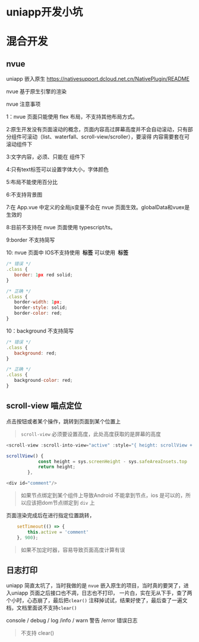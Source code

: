 # uniapp开发小坑


# 混合开发 
##  nvue
uniapp 嵌入原生
https://nativesupport.dcloud.net.cn/NativePlugin/README 

nvue 基于原生引擎的渲染

 nvue 注意事项

 1：nvue 页面只能使用 flex 布局，不支持其他布局方式。

 2:原生开发没有页面滚动的概念，页面内容高过屏幕高度并不会自动滚动，只有部分组件可滚动（list、waterfall、scroll-view/scroller），要滚得
 内容需要套在可滚动组件下

 3:文字内容，必须、只能在 <text> 组件下

 4:只有text标签可以设置字体大小，字体颜色

 5:布局不能使用百分比

 6:不支持背景图

 7:在 App.vue 中定义的全局js变量不会在 nvue 页面生效。globalData和vuex是生效的

 8:目前不支持在 nvue 页面使用 typescript/ts。

 9:border 不支持简写

 10: nvue 页面中 IOS不支持使用 <b><img> 标签</b> 可以使用 <b><image> 标签</b>

 ```js
 /* 错误 */
.class {
    border: 1px red solid;
}

/* 正确 */
.class {
    border-width: 1px;
    border-style: solid;
    border-color: red;
}
 ```
 10：background 不支持简写
 ```js
 /* 错误 */
.class {
    background: red;
}

/* 正确 */
.class {
    background-color: red;
}

 ```

## scroll-view 喵点定位

点击按钮或者某个操作，跳转到页面到某个位置上

> `scroll-view` 必须要设置高度，此处高度获取的是屏幕的高度
```js
<scroll-view :scroll-into-view="active" :style="{ height: scrollView + 'px' }" />

scrollView() {
			const height = sys.screenHeight - sys.safeAreaInsets.top
			return height;
		},
```
```js
<div id="comment"/>

```
> 如果节点绑定到某个组件上导致Android 不能拿到节点，ios 是可以的，所以应该把dom节点绑定到 `div` 上

页面渲染完成后在进行指定位置跳转，
```js
	setTimeout(() => {
		this.active = 'comment'
	}, 900);
```
> 如果不加定时器，容易导致页面高度计算有误

## 日志打印

uniapp 简直太坑了，当时我做的是 `nvue` 嵌入原生的项目，当时真的要哭了，进入uniapp 页面之后接口也不凋，日志也不打印，
一片白，实在无从下手，查了两个小时，心态崩了，最后把`clear()` 注释掉试试，结果好使了，最后查了一遍文档，文档里面说不支持`clear()`

console / debug / log /info / warn 警告 /error 错误日志 

>不支持 clear()
